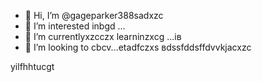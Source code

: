 - 👋 Hi, I’m @gageparker388sadxzc
- 👀 I’m interested inbgd ...
- 🌱 I’m currentlyxzcczx learninzxcg ...ів
- 💞️ I’m looking to cbcv...etadfczxs
вdssfddsffdvvkjacxzc
<!---zxcxzcпмbcvbcvbcv
gagep,/rker388/gaczxcx `README.md` (this file) appears on your GitHub prafgofile.
You can click the Preview link to take a look at your changes.іва
--->
yilfhhtucgt
